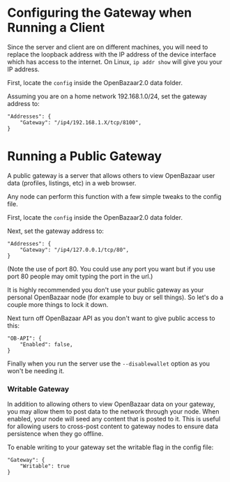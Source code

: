Configuring the Gateway when Running a Client
=============================================
Since the server and client are on different machines, you will need to replace the loopback address with the IP address of the device interface which has access to the internet.  On Linux, `ip addr show` will give you your IP address.

First, locate the `config` inside the OpenBazaar2.0 data folder.

Assuming you are on a home network 192.168.1.0/24, set the gateway address to:

```
"Addresses": {
    "Gateway": "/ip4/192.168.1.X/tcp/8100",
}
```

Running a Public Gateway
=========================
A public gateway is a server that allows others to view OpenBazaar user data (profiles, listings, etc) in a web browser.

Any node can perform this function with a few simple tweaks to the config file.

First, locate the `config` inside the OpenBazaar2.0 data folder.

Next, set the gateway address to:

```
"Addresses": {
    "Gateway": "/ip4/127.0.0.1/tcp/80",
}
```

(Note the use of port 80. You could use any port you want but if you use port 80 people may omit typing the port in the url.)

It is highly recommended you don't use your public gateway as your personal OpenBazaar node (for example to buy or sell things). So let's do a couple more things to lock it down.


Next turn off OpenBazaar API as you don't want to give public access to this:

```
"OB-API": {
    "Enabled": false,
}
````

Finally when you run the server use the `--disablewallet` option as you won't be needing it.

### Writable Gateway

In addition to allowing others to view OpenBazaar data on your gateway, you may allow them to post data to the network through your node.
When enabled, your node will seed any content that is posted to it. This is useful for allowing users to cross-post content to gateway nodes to ensure data persistence when they go offline.

To enable writing to your gateway set the writable flag in the config file:

```
"Gateway": {
    "Writable": true
}
```
